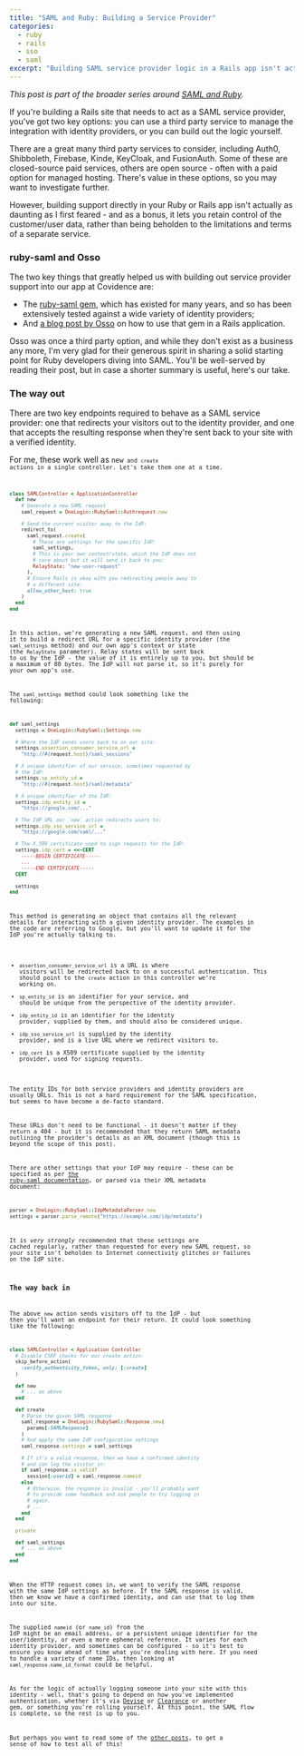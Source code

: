 ```yaml
---
title: "SAML and Ruby: Building a Service Provider"
categories:
  - ruby
  - rails
  - sso
  - saml
excerpt: "Building SAML service provider logic in a Rails app isn't actually as daunting as I first feared."
---
```


*This post is part of the broader series around [SAML and Ruby](/2025/05/11/saml-ruby-collection.html).*

If you're building a Rails site that needs to act as a SAML service provider, you've got two key options: you can use a third party service to manage the integration with identity providers, or you can build out the logic yourself.

There are a great many third party services to consider, including Auth0, Shibboleth, Firebase, Kinde, KeyCloak, and FusionAuth. Some of these are closed-source paid services, others are open source - often with a paid option for managed hosting. There's value in these options, so you may want to investigate further.

However, building support directly in your Ruby or Rails app isn't actually as daunting as I first feared - and as a bonus, it lets you retain control of the customer/user data, rather than being beholden to the limitations and terms of a separate service.

### ruby-saml and Osso

The two key things that greatly helped us with building out service provider support into our app at Covidence are:

* The [ruby-saml gem](https://github.com/SAML-Toolkits/ruby-saml), which has existed for many years, and so has been extensively tested against a wide variety of identity providers;
* And [a blog post by Osso](https://dev.to/sammybauch/add-saml-sso-to-a-rails-6-app-20ld) on how to use that gem in a Rails application.

Osso was once a third party option, and while they don't exist as a business any more, I'm very glad for their generous spirit in sharing a solid starting point for Ruby developers diving into SAML. You'll be well-served by reading their post, but in case a shorter summary is useful, here's our take.

### The way out

There are two key endpoints required to behave as a SAML service provider: one that redirects your visitors out to the identity provider, and one that accepts the resulting response when they're sent back to your site with a verified identity.

For me, these work well as <code>new<code> and <code>create</code> actions in a single controller. Let's take them one at a time.

```ruby
class SAMLController < ApplicationController
  def new
    # Generate a new SAML request
    saml_request = OneLogin::RubySaml::Authrequest.new

    # Send the current visitor away to the IdP:
    redirect_to(
      saml_request.create(
        # These are settings for the specific IdP:
        saml_settings,
        # This is your own context/state, which the IdP does not
        # care about but it will send it back to you:
        RelayState: "new-user-request"
      ),
      # Ensure Rails is okay with you redirecting people away to
      # a different site:
      allow_other_host: true
    )
  end
end
```

In this action, we're generating a new SAML request, and then using it to build a redirect URL for a specific identity provider (the `saml_settings` method) and our own app's context or state (the `RelayState` parameter). Relay states will be sent back to us by the IdP - the value of it is entirely up to you, but should be a maximum of 80 bytes. The IdP will not parse it, so it's purely for your own app's use.

The `saml_settings` method could look something like the following:

```ruby
def saml_settings
  settings = OneLogin::RubySaml::Settings.new

  # Where the IdP sends users back to on our site:
  settings.assertion_consumer_service_url =
    "http://#{request.host}/saml_sessions"

  # A unique identifier of our service, sometimes requested by
  # the IdP:
  settings.sp_entity_id =
    "http://#{request.host}/saml/metadata"

  # A unique identifier of the IdP:
  settings.idp_entity_id =
    "https://google.com/..."

  # The IdP URL our `new` action redirects users to:
  settings.idp_sso_service_url =
    "https://google.com/saml/..."

  # The X.509 certificate used to sign requests for the IdP:
  settings.idp_cert = <<~CERT
    -----BEGIN CERTIFICATE-----
    ...
    -----END CERTIFICATE-----
  CERT

  settings
end
```

This method is generating an object that contains all the relevant details for interacting with a given identity provider. The examples in the code are referring to Google, but you'll want to update it for the IdP you're actually talking to.

* `assertion_consumer_service_url` is a URL is where visitors will be redirected back to on a successful authentication. This should point to the <code>create</code> action in this controller we're working on.
* `sp_entity_id` is an identifier for your service, and should be unique from the perspective of the identity provider.
* `idp_entity_id` is an identifier for the identity provider, supplied by them, and should also be considered unique.
* `idp_sso_service_url` is supplied by the identity provider, and is a live URL where we redirect visitors to.
* `idp_cert` is a X509 certificate supplied by the identity provider, used for signing requests.

The entity IDs for both service providers and identity providers are usually URLs. This is not a hard requirement for the SAML specification, but seems to have become a de-facto standard.

These URLs don't need to be functional - it doesn't matter if they return a 404 - but it is recommended that they return SAML metadata outlining the provider's details as an XML document (though this is beyond the scope of this post).

There are other settings that your IdP may require - these can be specified as per [the ruby-saml documentation](https://github.com/SAML-Toolkits/ruby-saml?tab=readme-ov-file#the-initialization-phase), or parsed via their XML metadata document:

```ruby
parser = OneLogin::RubySaml::IdpMetadataParser.new
settings = parser.parse_remote("https://example.com/idp/metadata")
```

It is _very strongly_ recommended that these settings are cached regularly, rather than requested for every new SAML request, so your site isn't beholden to Internet connectivity glitches or failures on the IdP site.

### The way back in

The above <code>new</code> action sends visitors off to the IdP - but then you'll want an endpoint for their return. It could look something like the following:

```ruby
class SAMLController < Application Controller
  # Disable CSRF checks for our create action:
  skip_before_action(
    :verify_authenticity_token, only: [:create]
  )

  def new
    # ... as above
  end

  def create
    # Parse the given SAML response
    saml_response = OneLogin::RubySaml::Response.new(
      params[:SAMLResponse]
    )
    # And apply the same IdP configuration settings
    saml_response.settings = saml_settings

    # If it's a valid response, then we have a confirmed identity
    # and can log the visitor in:
    if saml_response.is_valid?
      session[:userid] = saml_response.nameid
    else
      # Otherwise, the response is invalid - you'll probably want
      # to provide some feedback and ask people to try logging in
      # again.
      # ...
    end
  end

  private

  def saml_settings
    # ... as above
  end
end
```

When the HTTP request comes in, we want to verify the SAML response with the same IdP settings as before. If the SAML response is valid, then we know we have a confirmed identity, and can use that to log them into our site.

The supplied `nameid` (or `name_id`) from the IdP might be an email address, or a persistent unique identifier for the user/identity, or even a more ephemeral reference. It varies for each identity provider, and sometimes can be configured - so it's best to ensure you know ahead of time what you're dealing with here. If you need to handle a variety of name IDs, then looking at `saml_response.name_id_format` could be helpful.

As for the logic of actually logging someone into your site with this identity - well, that's going to depend on how you've implemented authentication, whether it's via [Devise](https://github.com/heartcombo/devise) or [Clearance](https://github.com/thoughtbot/clearance) or another gem, or something you're rolling yourself. At this point, the SAML flow is complete, so the rest is up to you.

But perhaps you want to read some of the [other posts](/2025/05/11/saml-ruby-collection.html), to get a sense of how to test all of this!
